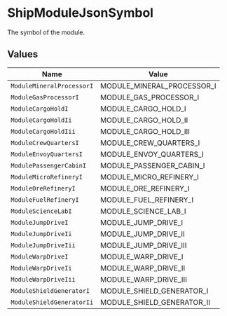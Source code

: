 # ShipModuleJsonSymbol

The symbol of the module.


## Values

| Name                       | Value                      |
| -------------------------- | -------------------------- |
| `ModuleMineralProcessorI`  | MODULE_MINERAL_PROCESSOR_I |
| `ModuleGasProcessorI`      | MODULE_GAS_PROCESSOR_I     |
| `ModuleCargoHoldI`         | MODULE_CARGO_HOLD_I        |
| `ModuleCargoHoldIi`        | MODULE_CARGO_HOLD_II       |
| `ModuleCargoHoldIii`       | MODULE_CARGO_HOLD_III      |
| `ModuleCrewQuartersI`      | MODULE_CREW_QUARTERS_I     |
| `ModuleEnvoyQuartersI`     | MODULE_ENVOY_QUARTERS_I    |
| `ModulePassengerCabinI`    | MODULE_PASSENGER_CABIN_I   |
| `ModuleMicroRefineryI`     | MODULE_MICRO_REFINERY_I    |
| `ModuleOreRefineryI`       | MODULE_ORE_REFINERY_I      |
| `ModuleFuelRefineryI`      | MODULE_FUEL_REFINERY_I     |
| `ModuleScienceLabI`        | MODULE_SCIENCE_LAB_I       |
| `ModuleJumpDriveI`         | MODULE_JUMP_DRIVE_I        |
| `ModuleJumpDriveIi`        | MODULE_JUMP_DRIVE_II       |
| `ModuleJumpDriveIii`       | MODULE_JUMP_DRIVE_III      |
| `ModuleWarpDriveI`         | MODULE_WARP_DRIVE_I        |
| `ModuleWarpDriveIi`        | MODULE_WARP_DRIVE_II       |
| `ModuleWarpDriveIii`       | MODULE_WARP_DRIVE_III      |
| `ModuleShieldGeneratorI`   | MODULE_SHIELD_GENERATOR_I  |
| `ModuleShieldGeneratorIi`  | MODULE_SHIELD_GENERATOR_II |